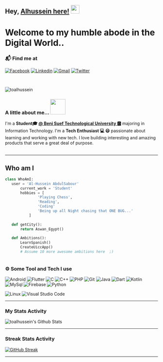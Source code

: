 ## Hey, [Alhussein here!](https://www.linkedin.com/in/toalhussein/)  <img src="https://media.giphy.com/media/hvRJCLFzcasrR4ia7z/giphy.gif" width="28px" height="28px">

<h1>Welcome to my humble abode in the Digital World..</h1> 

### 📬 Find me at
[![Facebook](https://img.shields.io/badge/-Facebook-blue?style=flat&logo=Facebook&logoColor=white)](https://facebook.com/toalhussein)
[![Linkedin](https://img.shields.io/badge/-LinkedIn-blue?style=flat&logo=Linkedin&logoColor=white)](https://www.linkedin.com/in/toalhussein)
[![Gmail](https://img.shields.io/badge/-Gmail-c14438?style=flat&logo=Gmail&logoColor=white)](mailto:toalhussein@gmail)
[![Twitter](https://img.shields.io/badge/-Twitter-blue?style=flat&logo=Twitter&logoColor=white)](https://twitter.com/toalhussein)

</br>
<p align="left"> <img src="https://komarev.com/ghpvc/?username=toalhussien" alt="toalhussein" /> </p>

### A little about me...  <img src="https://media.giphy.com/media/VgCDAzcKvsR6OM0uWg/giphy.gif" width="50"> 
I'm a **Student🎓 [@ Beni Suef Technological University 🅾️](https://btu.edu.eg/)** majoring in Information Technology. I'm a **Tech Enthusiast 💻 😃** passionate about learning and working with new tech. I love building interesting and amazing products that serve a great deal of purpose. <br/><br/>


---
## Who am I
 ```python
 class WhoAmI:
 	user = 'Al-Hussein AbdulSabour'
		current_work = 'Student'
		hobbies = [
				'Playing Chess',
				'Reading',
				'Coding'
				'Being up all Night chasing that ONE BUG...'
			]
	
	def getCity():
		return Aswan_Egypt()
	
	def Ambitions():
		LearnSpanish()
		CreateUiccApp()
		# Assume 10 more awesome ambitions here  ;)
	
 ```
### ⚙️ Some Tool and Tech I use
![Android](https://img.shields.io/badge/Android-3DDC84?logo=android&logoColor=white&style=for-the-badge)
![Flutter](https://img.shields.io/badge/Flutter-3178C6?logo=flutter&logoColor=white&style=for-the-badge)
![C](https://img.shields.io/badge/C-A8B9CC?logo=c&logoColor=white&style=for-the-badge)
![C++](https://img.shields.io/badge/C++-00599C?logo=cplusplus&logoColor=white&style=for-the-badge)
![PHP](https://img.shields.io/badge/Php-3776AB?logo=php&logoColor=white&style=for-the-badge)
![Git](https://img.shields.io/badge/Git-3776AB?logo=git&color=black&logoColor=F03C2E&style=for-the-badge)
![Java](https://img.shields.io/badge/java-F8981D?logo=java&logoColor=white&style=for-the-badge)
![Dart](https://img.shields.io/badge/dart-F8981D?logo=dart&color=42A5F5&logoColor=white&style=for-the-badge)
![Kotlin](https://img.shields.io/badge/Kotlin-7F52FF?logo=kotlin&logoColor=white&style=for-the-badge)
![MySql](https://img.shields.io/badge/MySQL-00599C?logo=mysql&color=03526F&logoColor=white&style=for-the-badge)
![Firebase](https://img.shields.io/badge/Firebase-7F52FF?logo=firebase&logoColor=FCCA3F&color=3E4247&style=for-the-badge)
![Python](https://img.shields.io/badge/Python-3776AB?logo=python&logoColor=white&style=for-the-badge)

![Linux](https://img.shields.io/badge/Linux-FCC624?logo=Linux&logoColor=black&style=for-the-badge)
![Visual Studio Code](https://img.shields.io/badge/VSCode-007ACC?logo=visualstudiocode&logoColor=white&style=for-the-badge)


---
### My Stats Activity
<img align="center" src="https://github-readme-stats.vercel.app/api?username=toalhussein&include_all_commits=true&count_private=true&show_icons=true&line_height=20&title_color=23A9F2&icon_color=151515&text_color=151515&bg_color=FFFFFF" alt="toalhussein's Github Stats" /></a>

---

### Streak Stats Activity
[![GitHub Streak](http://github-readme-streak-stats.herokuapp.com?user=toalhussein&theme=default&text&date_format=M%20j%5B%2C%20Y%5D)](https://git.io/streak-stats)

---


